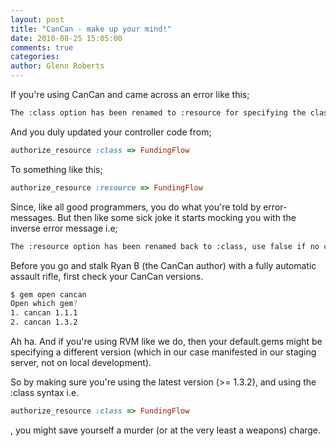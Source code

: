 ```yaml
---
layout: post
title: "CanCan - make up your mind!"
date: 2010-08-25 15:05:00
comments: true
categories:
author: Glenn Roberts
---
```


If you're using CanCan and came across an error like this;

``` bash
The :class option has been renamed to :resource for specifying the class in CanCan.
```

And you duly updated your controller code from;

``` ruby
authorize_resource :class => FundingFlow
```

To something like this;

``` ruby
authorize_resource :resource => FundingFlow
```

Since, like all good programmers, you do what you're told by error-messages. But then like some sick joke it starts mocking you with the inverse error message i.e;

``` bash
The :resource option has been renamed back to :class, use false if no class.
```

Before you go and stalk Ryan B (the CanCan author) with a fully automatic assault rifle, first check your CanCan versions.

``` bash
$ gem open cancan
Open which gem? 
1. cancan 1.1.1 
2. cancan 1.3.2
```

Ah ha. And if you're using RVM like we do, then your default.gems might be specifying a different version (which in our case manifested in our staging server, not on local development).

So by making sure you're using the latest version (>= 1.3.2), and using the :class syntax i.e.

``` ruby
authorize_resource :class => FundingFlow
```

, you might save yourself a murder (or at the very least a weapons) charge.
